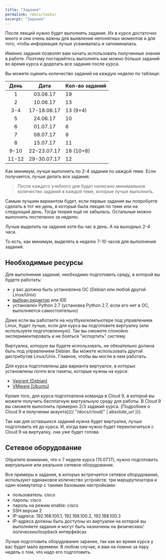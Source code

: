 ```yaml
---
title: "Задания"
permalink: /docs/tasks/
excerpt: "Задания"
---
```


После лекций нужно будет выполнять задания.
Их в курсе достаточно много и они очень важны для выявления непонятных моментов и для того, чтобы информация лучше усваивалась и запоминалась.

Именно задания позволят вам начать использовать полученные знания в работе.
Поэтому постарайтесь выполнять как можно больше заданий во время курса и доделать все задания после курса.

Вы можете оценить количество заданий на каждую неделю по таблице:

| День  | Дата         |    Кол-во заданий|
|:-----:|:------------:|------------------|
|  1    |  03.06.17    | 19 |
|  2    |  10.06.17    | 13 |
|  3-4  |  17-18.06.17 | 13 (9+4) |
|  5    |  24.06.17    | 10 |
|  6    |  01.07.17    | 6 |
|  7    |  08.07.17    | 9 |
|  8    |  15.07.17    | 11 |
|  9-10 |  22-23.07.17 | 18 (10+8) |
|  11-12| 29-30.07.17  | 12 |

Как минимум, лучше выполнять по 2-4 задания по каждой теме.
Если получается, лучше делать все задания.

> После каждого учебного дня будет написано минимальное количество заданий в каждой теме, которые лучше выполнить.

Самым лучшим вариантом будет, если первые задания вы попробуете сделать в тот же день, в который была лекция по теме или на следующий день.
Тогда теория ещё не забылась.
Остальные можно выполнять постепенно за неделю.

Лучше выделить на задания хотя бы час в день.
А на выходных 2-4 часа.

То есть, как минимум, выделять в неделю 7-10 часов для выполнения заданий.

## Необходимые ресурсы

Для выполнения заданий, необходимо подготовить среду, в которой вы будете работать:
* у вас должна быть установлена ОС (Debian или любой другой Linux/Unix)
* [выбран редактор](https://natenka.gitbooks.io/pyneng/content/book/01_intro/os_and_editor.html) или IDE
* установлен Python 2.7 (установка Python 2.7, если его нет в ОС, выполняется самостоятельно)

Даже если вы работаете на ноутбуке/компьютере под управлением Linux,
будет лучше, если для курса вы подготовите виртуалку (или используете подготовленную).
Так вы сможете спокойно экспериментировать и не бояться "испортить" систему.

Виртуалка, которую вы будете использовать, не обязательно должна быть под управлением Debian.
Вы можете использовать другой дистрибутив Linux/Unix.
Главное, чтобы вы могли в нем работать.

Для курса подготовлены два варианта виртуалок, в которых установлены почти все пакеты, которые нужны на курсе:

* [Vagrant (Debian)](https://github.com/natenka/PyNEng/blob/master/exercises/vm/vagrant.md)
* [VMware (Ubuntu)](https://github.com/natenka/PyNEng/blob/master/exercises/vm/vmware.md)

Кроме того, для курса подготовлена команда в Cloud 9, в которой вы можете получить бесплатную виртуальную среду для работы.
В Cloud 9 вы сможете выполнить примерно 2/3 заданий курса.
[Подробнее о Cloud 9 и получении акаунта]({{ "/docs/cloud/" | absolute_url }}).

Так как для оставшихся заданий нужна будет виртуалка, лучше подготовить её до курса.
И, когда вам нужно будет переключиться с Cloud 9 на виртуалку, она уже будет готова.

## Сетевое оборудование

Обратите внимание, что к 7 неделе курса (15.07.17), нужно подготовить виртуальное или реальное сетевое оборудование.

Все примеры и задания, в которых встречается сетевое оборудование, используют одинаковое количество устройств: три маршрутизатора и один коммутатор с такими базовыми настройками:

* пользователь: cisco
* пароль: cisco
* пароль на режим enable: cisco
* SSH версии 2
* IP-адреса: 192.168.100.1, 192.168.100.2, 192.168.100.3
* IP-адреса должны быть доступны из виртуалки на которой вы выполняете задания и могут быть назначены на физических/логических/loopback интерфейсах


Лучше подготовить оборудование заранее, так как во время курса у вас будет мало времени.
В любом случае, я вам на помню за пару недель о том, что надо его подготовить.

